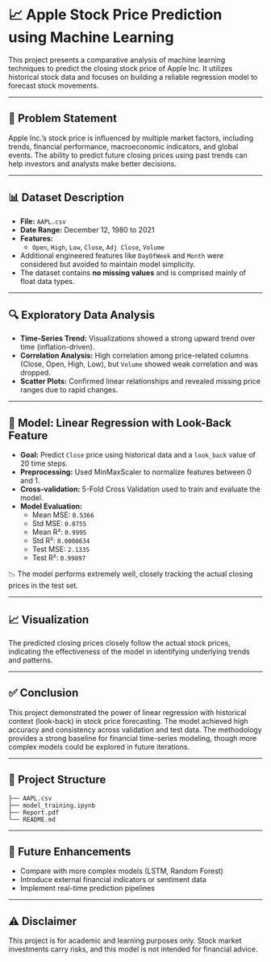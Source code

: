 
# 📈 Apple Stock Price Prediction using Machine Learning

This project presents a comparative analysis of machine learning techniques to predict the closing stock price of Apple Inc. It utilizes historical stock data and focuses on building a reliable regression model to forecast stock movements.

---

## 🧠 Problem Statement

Apple Inc.’s stock price is influenced by multiple market factors, including trends, financial performance, macroeconomic indicators, and global events. The ability to predict future closing prices using past trends can help investors and analysts make better decisions.

---

## 📊 Dataset Description

- **File:** `AAPL.csv`
- **Date Range:** December 12, 1980 to 2021
- **Features:**
  - `Open`, `High`, `Low`, `Close`, `Adj Close`, `Volume`
- Additional engineered features like `DayOfWeek` and `Month` were considered but avoided to maintain model simplicity.
- The dataset contains **no missing values** and is comprised mainly of float data types.

---

## 🔍 Exploratory Data Analysis

- **Time-Series Trend:** Visualizations showed a strong upward trend over time (inflation-driven).
- **Correlation Analysis:** High correlation among price-related columns (Close, Open, High, Low), but `Volume` showed weak correlation and was dropped.
- **Scatter Plots:** Confirmed linear relationships and revealed missing price ranges due to rapid changes.

---

## 🤖 Model: Linear Regression with Look-Back Feature

- **Goal:** Predict `Close` price using historical data and a `look_back` value of 20 time steps.
- **Preprocessing:** Used MinMaxScaler to normalize features between 0 and 1.
- **Cross-validation:** 5-Fold Cross Validation used to train and evaluate the model.
- **Model Evaluation:**
  - Mean MSE: `0.5366`
  - Std MSE: `0.0755`
  - Mean R²: `0.9995`
  - Std R²: `0.0000634`
  - Test MSE: `2.1335`
  - Test R²: `0.99897`

📉 The model performs extremely well, closely tracking the actual closing prices in the test set.

---

## 📈 Visualization

The predicted closing prices closely follow the actual stock prices, indicating the effectiveness of the model in identifying underlying trends and patterns.

---

## ✅ Conclusion

This project demonstrated the power of linear regression with historical context (look-back) in stock price forecasting. The model achieved high accuracy and consistency across validation and test data. The methodology provides a strong baseline for financial time-series modeling, though more complex models could be explored in future iterations.

---

## 📂 Project Structure

```
├── AAPL.csv
├── model_training.ipynb
├── Report.pdf
└── README.md
```

---

## 📌 Future Enhancements

- Compare with more complex models (LSTM, Random Forest)
- Introduce external financial indicators or sentiment data
- Implement real-time prediction pipelines

---

## ⚠️ Disclaimer

This project is for academic and learning purposes only. Stock market investments carry risks, and this model is not intended for financial advice.

